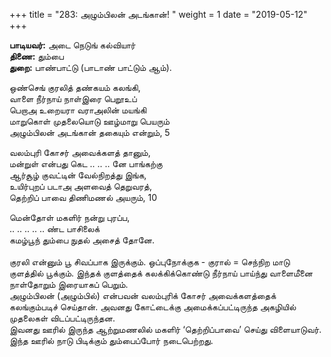 ﻿+++
title = "283: அழும்பிலன் அடங்கான்!  "
weight = 1
date = "2019-05-12"
+++

**பாடியவர்:** அடை நெடுங் கல்வியார்  
**திணை:** தும்பை  
**துறை:** பாண்பாட்டு (பாடாண் பாட்டும் ஆம்).  
  
ஒண்செங் குரலித் தண்கயம் கலங்கி,  
வாளை நீர்நாய் நாள்இரை பெறூஉப்  
பெறாஅ உறையரா வராஅலின் மயங்கி  
மாறுகொள் முதலையொடு ஊழ்மாறு பெயரும்  
அழும்பிலன் அடங்கான் தகையும் என்றும், 5  
  
வலம்புரி கோசர் அவைக்களத் தானும்,  
மன்றுள் என்பது கெட .. .. .. னே பாங்கற்கு  
ஆர்சூழ் குவட்டின் வேல்நிறத்து இங்க,  
உயிர்புறப் படாஅ அளவைத் தெறுவரத்,  
தெற்றிப் பாவை திணிமணல் அயரும், 10  
  
மென்தோள் மகளிர் நன்று புரப்ப,  
.. .. .. .. .. ண்ட பாசிலைக்  
கமழ்பூந் தும்பை நுதல் அசைத் தோனே.  
   
குரலி என்னும் பூ சிவப்பாக இருக்கும். ஒப்புநோக்குக - குரால் = செந்நிற மாடு  
குளத்தில் பூக்கும். இந்தக் குளத்தைக் கலக்கிக்கொண்டு நீர்நாய் பாய்ந்து வாளைமீனை நாள்தோறும் இரையாகப் பெறும்.  
அழும்பிலன் (அழும்பில்) என்பவன் வலம்புரிக் கோசர் அவைக்களத்தைக் கலங்கும்படிச் செய்தான். அவனது கோட்டைக்கு அமைக்கப்பட்டிருந்த அகழியில் முதலைகள் விடப்பட்டிருந்தன.  
இவனது ஊரில் இருந்த ஆற்றுமணலில் மகளிர் ‘தெற்றிப்பாவை’ செய்து விளையாடுவர்.  
இந்த ஊரில் நாடு பிடிக்கும் தும்பைப்போர் நடைபெற்றது.  
